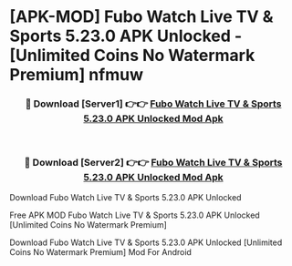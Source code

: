 # [APK-MOD] Fubo  Watch Live TV & Sports 5.23.0 APK Unlocked - [Unlimited Coins No Watermark Premium] nfmuw



<div align="center">
<h3>🔴 Download [Server1] 👉👉 <a href="https://momento.my/?title=Fubo__Watch_Live_TV_&_Sports_5.23.0_APK_Unlocked">Fubo  Watch Live TV & Sports 5.23.0 APK Unlocked Mod Apk</a></h3><br>

<h3>🔴 Download [Server2] 👉👉 <a href="https://momento.my/?title=Fubo__Watch_Live_TV_&_Sports_5.23.0_APK_Unlocked">Fubo  Watch Live TV & Sports 5.23.0 APK Unlocked Mod Apk</a></h3>
</div>



Download Fubo  Watch Live TV & Sports 5.23.0 APK Unlocked 

Free APK MOD Fubo  Watch Live TV & Sports 5.23.0 APK Unlocked [Unlimited Coins No Watermark Premium]

Download Fubo  Watch Live TV & Sports 5.23.0 APK Unlocked [Unlimited Coins No Watermark Premium] Mod For Android
